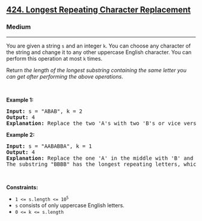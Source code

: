 <h2><a href="https://leetcode.com/problems/longest-repeating-character-replacement/">424. Longest Repeating Character Replacement</a></h2><h3>Medium</h3><hr><div><p>You are given a string <code data-copier-init="true">s</code> and an integer <code data-copier-init="true">k</code>. You can choose any character of the string and change it to any other uppercase English character. You can perform this operation at most <code data-copier-init="true">k</code> times.</p>

<p>Return <em>the length of the longest substring containing the same letter you can get after performing the above operations</em>.</p>

<p>&nbsp;</p>
<p><strong class="example">Example 1:</strong></p>

<pre data-copier-init="true"><strong>Input:</strong> s = "ABAB", k = 2
<strong>Output:</strong> 4
<strong>Explanation:</strong> Replace the two 'A's with two 'B's or vice versa.
</pre>

<p><strong class="example">Example 2:</strong></p>

<pre data-copier-init="true"><strong>Input:</strong> s = "AABABBA", k = 1
<strong>Output:</strong> 4
<strong>Explanation:</strong> Replace the one 'A' in the middle with 'B' and form "AABBBBA".
The substring "BBBB" has the longest repeating letters, which is 4.
</pre>

<p>&nbsp;</p>
<p><strong>Constraints:</strong></p>

<ul>
	<li><code data-copier-init="true">1 &lt;= s.length &lt;= 10<sup>5</sup></code></li>
	<li><code data-copier-init="true">s</code> consists of only uppercase English letters.</li>
	<li><code data-copier-init="true">0 &lt;= k &lt;= s.length</code></li>
</ul>
</div>